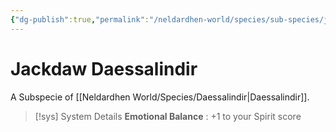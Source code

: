 ```yaml
---
{"dg-publish":true,"permalink":"/neldardhen-world/species/sub-species/jackdaw-daessalindir/"}
---
```


# Jackdaw Daessalindir
A Subspecie of [[Neldardhen World/Species/Daessalindir\|Daessalindir]].


> [!sys] System Details
> **Emotional Balance** : +1 to your Spirit score
